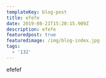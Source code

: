 ```yaml
---
templateKey: blog-post
title: efefe
date: 2019-08-21T15:20:15.909Z
description: efefe
featuredpost: true
featuredimage: /img/blog-index.jpg
tags:
  - '132'
---
```

efefef
